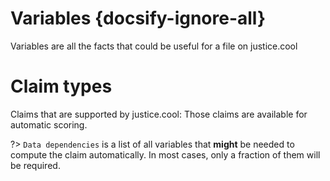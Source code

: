 # Variables  {docsify-ignore-all}

Variables are all the facts that could be useful for a file on justice.cool

<vue>
    <template>
        <form class="search-container">
            <input type="text" @keyup="find" class="search-bar" placeholder="Search for a variable">
            <a href="#"><img class="search-icon" src="/_media/search-icon.png"></a>
        </form>
        <table>
            <tr v-if="results && results.length">
                <th>ID</th>
                <th>Name</th>
                <!--th>Litigation types</th-->
                <th>Question</th>
                <th>Type</th>
            </tr>
            <template v-for="i in results">
                <tr>
                    <td>
                        <div class="varid">
                            <i class="fa fa-copy" tooltip="Copy to clipboard" @click="copy(i.id)"></i>
                            {{i.id}}
                        </div>
                    </td>
                    <td>{{i.name}}</td>
                    <!--td>{{i.litigationTypes}}</td-->
                    <td class="text-center">
                        <span v-if="!i.question">-</span>
                        <i v-if="i.question" v-tooltip.bottom="i.question" class="fa fa-check"></i>
                    </td>
                    <td @click="clikedValueDesc(i)" class="clickable">
                        <type-details :type="i.type" />
                    </td>
                </tr>
                <tr v-if="showDynEnum(i)">
                    <td colspan="99">
                        <div style="margin-bottom: 10px">
                            Here you can search for an option.<br />
                            Click an option to copy its value.<br/>
                            <span v-if="i.search">The selected option correspond to the value: <strong>{{i.search}}</strong></span>
                        </div>
                        <div class="row">
                            <div class="col-6">
                                <option-suggestor :source="i.type.source" v-on:set-option="setSearch($event, i)"></option-suggestor>
                            </div>
                        </div>
                    </td>
                </tr>
            </template>
        </table>
    </template>
    <script>
        return {
            data: {
                results: [],
                currentSearch: null,
            },
            methods: {
                async doFind(txt) {
                    this.currentSearch = txt;
                    const data = await auth.queryPrivate(`query FindVar($txt: String!) {modelize { publicVariables(filter: $txt) {id name scope type question litigationTypes}}}`, {txt});
                    if (data.modelize.publicVariables) {
                        data.modelize.publicVariables.forEach(v => {
                            if (v.litigationTypes)
                                v.litigationTypes = v.litigationTypes.join(', ')
                        })
                    }
                    if (this.currentSearch === txt) {
                        this.results = data.modelize.publicVariables;
                        this.currentSearch = null;
                    }
                },
                copy(txt) {
                    copyToClipboard(txt);
                },
                find: debounce(function(e) {
                    this.doFind(e.target.value);
                }, 100),
                clikedValueDesc(i) {
                    Vue.set(i, '$show', !i.$show);
                    if (!i.$show)
                        i.search = null;
                },
                showDynEnum(i) {
                    return i.$show && i.type.primary === 'enum' && (!i.type.options || typeof i.type.options === 'string');
                },
                setSearch(value, i) {
                    Vue.set(i, 'search', value);
                    console.log(i)
                }
            },
            mounted() {
                this.doFind('');
            }
        };
    </script>
</vue>










# Claim types

Claims that are supported by justice.cool: Those claims are available for automatic scoring.


?> `Data dependencies` is a list of all variables that **might** be needed to compute the claim automatically. In most cases, only a fraction of them will be required.


<vue>
    <template>
        <form class="search-container">
            <input type="text" @keyup="find" class="search-bar" placeholder="Search for a claim">
            <a href="#"><img class="search-icon" src="/_media/search-icon.png"></a>
        </form>
        <table>
            <tr v-if="results && results.length">
                <th>ID</th>
                <th>Name</th>
                <!--th>Litigation Type</th-->
                <th>Data dependencies</th>
            </tr>
            <tr v-for="i in results">
                <td>
                    <div class="varid">
                        <i class="fa fa-copy" tooltip="Copy to clipboard" @click="copy(i.id)"></i>
                        {{i.id}}
                    </div>
                </td>
                <td>{{i.name}}</td>
                <!--td>{{i.litigationType || '-'}}</td-->
                <td>
                    <v-popover>
                        <span v-if="i.variables">
                            <i class="fa fa-info-circle"></i>
                            {{ i.variables.length || 0}} variable(s)
                        </span>
                        <span v-if="!i.variables" @click="getDataDependencies(i)" style="cursor: pointer;">Show</span>
                        <template slot="popover" v-if="i.variables && i.variables.length">
                            <ul>
                                <li v-for="o in i.variables">
                                    <b>{{o.id}}</b> <br> &nbsp; &nbsp; <i>{{o.name}}</i>
                                </li>
                            </ul>
                        </template>
                    </v-popover>
                </td>
            </tr>
        </table>
    </template>
    <script>
        return {
            data: {
                results: [],
                currentSearch: null,
            },
            methods: {
                async doFind(txt) {
                    this.currentSearch = txt;
                    const data = await auth.queryPrivate(`query FindClaim($txt: String!) {modelize { publicClaims(filter: $txt) {id name litigationType }}}`, {txt});
                    if (data.modelize.publicClaims) {
                        data.modelize.publicClaims.forEach(v => {
                            if (v.litigationTypes)
                                v.litigationTypes = v.litigationTypes.join(', ')
                        })
                    }
                    if (this.currentSearch === txt) {
                        this.results = data.modelize.publicClaims;
                        this.currentSearch = null;
                    }
                },
                async getDataDependencies(claim) {
                    const data = await auth.queryPrivate(`query FindDataDependencies($claimId: String!) {modelize { dataDependencies(claimId: $claimId) {id, name} }}`, {claimId: claim.id});
                    Vue.set(claim, 'variables', data.modelize.dataDependencies);
                },
                copy(txt) {
                    copyToClipboard(txt);
                },
                find: debounce(function(e) {
                    this.doFind(e.target.value);
                }, 100),
            },
            mounted() {
                this.doFind('');
            }
        };
    </script>
</vue>




<style>
.row {
    display: flex;
    flex-direction: row;
}
.vertical-align {
    display: flex;
    flex-direction: column;
    justify-content: center;
}
.col-6 {
    width: 50%;
}
.clickable {
    cursor: pointer;
}
.varid {
    width: 15em;
    overflow: hidden;
    text-overflow: ellipsis;
    position: relative;
    white-space: nowrap;
}
.varid .fa {
    opacity: 0.5;
    transition: opacity 0.3s;
    cursor: pointer;
    margin-right: 0.3em;
}
.varid .fa:hover {
    opacity: 1;
}

table, tbody {
    width: 100%;
}

table {

    /* weird... */
    transform: translateY(-4em);
}

.search-container{
  width: 100%;
  display: block;
}

</style>